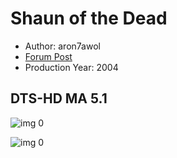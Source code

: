 # Shaun of the Dead

* Author: aron7awol
* [Forum Post](https://www.avsforum.com/threads/bass-eq-for-filtered-movies.2995212/post-58013966)
* Production Year: 2004

## DTS-HD MA 5.1

![img 0](https://i.imgur.com/MdAGmkf.jpg)

![img 0](https://i.imgur.com/rlzX8zI.png)


